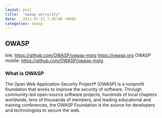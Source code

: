 ```yaml
---
layout: post
title:  "owasp sercurity"
date:   2021-07-21 7:26:00 +0800
categories: owasp
---
```

## OWASP
link: https://github.com/OWASP/owasp-mstg
https://owasp.org
OWASP mobile: https://github.com/OWASP/owasp-mstg

### What is OWASP
The Open Web Application Security Project® (OWASP) is a nonprofit foundation that works to improve the security of software. Through community-led open-source software projects, hundreds of local chapters worldwide, tens of thousands of members, and leading educational and training conferences, the OWASP Foundation is the source for developers and technologists to secure the web.